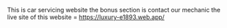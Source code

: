 This is car servicing website
the bonus section is contact our mechanic
the live site of this website = https://luxury-e1893.web.app/